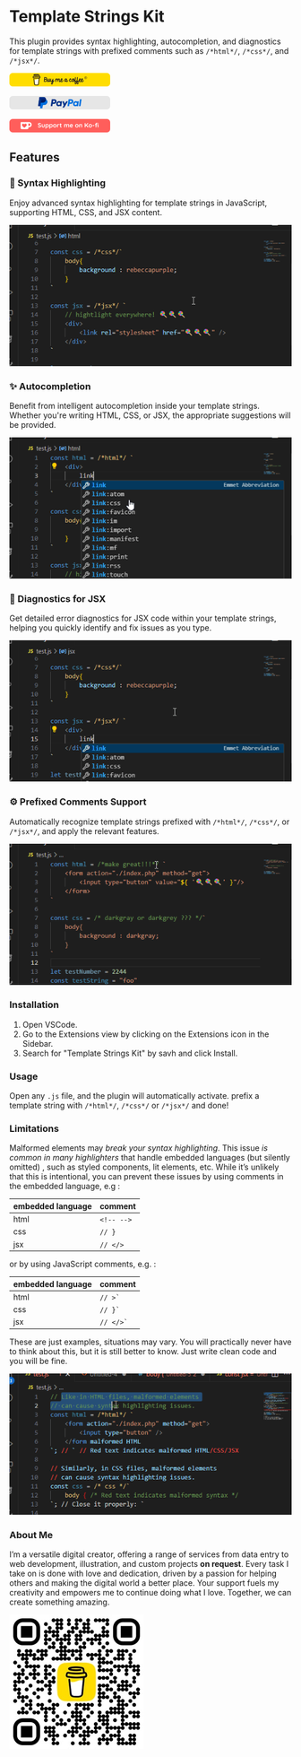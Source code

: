 # Template Strings Kit

This plugin provides syntax highlighting, autocompletion, and diagnostics for template strings with prefixed comments such as `/*html*/`, `/*css*/`, and `/*jsx*/`.


[![buymeacoffe](https://raw.githubusercontent.com/invitadoxr/json5-kit/master/fileicons/buymeacoffe-logo.png)](https://www.buymeacoffee.com/savh)

[![paypalme](https://raw.githubusercontent.com/invitadoxr/json5-kit/master/fileicons/paypal-logo.png)](https://paypal.me/savh2040?country.x=CO&locale.x=es_XC)

[![ko-fi](https://raw.githubusercontent.com/invitadoxr/json5-kit/master/fileicons/kofi-logo.png)](https://ko-fi.com/E1E611MOEZ)


## Features

### 🌈 Syntax Highlighting
Enjoy advanced syntax highlighting for template strings in JavaScript, supporting HTML, CSS, and JSX content.

![Syntax Highlighting](./fileicons/hightlight.gif)


### ✨ Autocompletion
Benefit from intelligent autocompletion inside your template strings. Whether you're writing HTML, CSS, or JSX, the appropriate suggestions will be provided.

![Syntax Highlighting](./fileicons/auto.gif)


### 🚨 Diagnostics for JSX
Get detailed error diagnostics for JSX code within your template strings, helping you quickly identify and fix issues as you type.

![Syntax Highlighting](./fileicons/diagnostics.gif)


### ⚙️ Prefixed Comments Support
Automatically recognize template strings prefixed with `/*html*/`, `/*css*/`, or `/*jsx*/`, and apply the relevant features.

![Syntax Highlighting](./fileicons/prefix.gif)


### Installation

1. Open VSCode.
2. Go to the Extensions view by clicking on the Extensions icon in the Sidebar.
3. Search for "Template Strings Kit" by savh and click Install.

### Usage

Open any `.js` file, and the plugin will automatically activate.
prefix a template string with `/*html*/`, `/*css*/` or `/*jsx*/` and done!


### Limitations
Malformed elements may _break your syntax highlighting_.
This issue _is common in many highlighters_ 
that handle embedded languages (but silently omitted) , 
such as styled components, lit elements, etc.
While it’s unlikely that this is intentional, 
you can prevent these issues by 
using comments in the embedded language, e.g : 

| embedded language  | comment        |
| -                  | -              |
| html               | `` <!-- --> `` |
| css                | `` // }     `` |
| jsx                | `` // </>   `` |

or by using JavaScript comments, e.g. : 

| embedded language  | comment        |
| -                  | -              |
| html               | `` // >`   ``  |
| css                | `` // }`   ``  |
| jsx                | `` // </>` ``  |

These are just examples, situations may vary.
You will practically never have to think about this, but it is still better to know. Just write clean code and you will be fine.

![Syntax Highlighting](./fileicons/limit.gif)


### About Me
I’m a versatile digital creator, offering a range of services from data entry to web development, illustration, and custom projects **on request**. Every task I take on is done with love and dedication, driven by a passion for helping others and making the digital world a better place. Your support fuels my creativity and empowers me to continue doing what I love. Together, we can create something amazing.


[![buymeacoffe](https://raw.githubusercontent.com/invitadoxr/json5-kit/master/fileicons/buymeacoffe-qr-small.jpg)](https://www.buymeacoffee.com/savh)